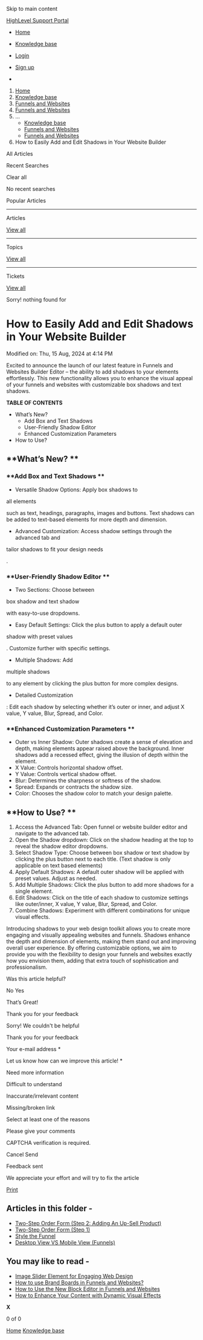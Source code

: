 Skip to main content

[ HighLevel Support Portal ](https://help.gohighlevel.com)

  * [ Home ](/support/home)
  * [ Knowledge base ](/support/solutions)

  * [Login](/support/login)
  * [Sign up](/support/signup)
  * 

  1. [Home](/support/home)
  2. [Knowledge base](/support/solutions)
  3. [Funnels and Websites](/support/solutions/155000000128)
  4. [Funnels and Websites](/support/solutions/folders/48000666011)
  5. ... 
     * [Knowledge base](/support/solutions)
     * [Funnels and Websites](/support/solutions/155000000128)
     * [Funnels and Websites](/support/solutions/folders/48000666011)
  6. How to Easily Add and Edit Shadows in Your Website Builder

All  Articles 

Recent Searches

Clear all

No recent searches

Popular Articles

* * *

Articles

[View all](/support/search/solutions)

* * *

Topics

[View all](/support/search/topics)

* * *

Tickets

[View all](/support/search/tickets)

Sorry! nothing found for   

# How to Easily Add and Edit Shadows in Your Website Builder

Modified on: Thu, 15 Aug, 2024 at 4:14 PM

Excited to announce the launch of our latest feature in Funnels and Websites Builder Editor – the ability to add shadows to your elements effortlessly. This new functionality allows you to enhance the visual appeal of your funnels and websites with customizable box shadows and text shadows.

**TABLE OF CONTENTS**

  * What’s New? 
    * Add Box and Text Shadows 
    * User-Friendly Shadow Editor 
    * Enhanced Customization Parameters 
  * How to Use? 

## **What’s New?  **

### **Add Box and Text Shadows  **

  * Versatile Shadow Options: Apply box shadows to 

all elements

 such as text, headings, paragraphs, images and buttons. Text shadows can be added to text-based elements for more depth and dimension.
  * Advanced Customization: Access shadow settings through the advanced tab and 

tailor shadows to fit your design needs

.

### **User-Friendly Shadow Editor  **

  * Two Sections: Choose between 

box shadow and text shadow

 with easy-to-use dropdowns.
  * Easy Default Settings: Click the plus button to apply a default outer 

shadow with preset values

. Customize further with specific settings.
  * Multiple Shadows: Add 

multiple shadows

 to any element by clicking the plus button for more complex designs.
  * Detailed Customization

: Edit each shadow by selecting whether it’s outer or inner, and adjust X value, Y value, Blur, Spread, and Color.

### **Enhanced Customization Parameters  **

  * Outer vs Inner Shadow: Outer shadows create a sense of elevation and depth, making elements appear raised above the background. Inner shadows add a recessed effect, giving the illusion of depth within the element.
  * X Value: Controls horizontal shadow offset.
  * Y Value: Controls vertical shadow offset.
  * Blur: Determines the sharpness or softness of the shadow.
  * Spread: Expands or contracts the shadow size.
  * Color: Chooses the shadow color to match your design palette.

## **How to Use?  **

  1. Access the Advanced Tab: Open funnel or website builder editor and navigate to the advanced tab.
  2. Open the Shadow dropdown: Click on the shadow heading at the top to reveal the shadow editor dropdowns.
  3. Select Shadow Type: Choose between box shadow or text shadow by clicking the plus button next to each title. (Text shadow is only applicable on text based elements)
  4. Apply Default Shadows: A default outer shadow will be applied with preset values. Adjust as needed.
  5. Add Multiple Shadows: Click the plus button to add more shadows for a single element.
  6. Edit Shadows: Click on the title of each shadow to customize settings like outer/inner, X value, Y value, Blur, Spread, and Color.
  7. Combine Shadows: Experiment with different combinations for unique visual effects.

Introducing shadows to your web design toolkit allows you to create more engaging and visually appealing websites and funnels. Shadows enhance the depth and dimension of elements, making them stand out and improving overall user experience. By offering customizable options, we aim to provide you with the flexibility to design your funnels and websites exactly how you envision them, adding that extra touch of sophistication and professionalism.

Was this article helpful?

No  Yes 

That’s Great!

Thank you for your feedback

Sorry! We couldn't be helpful

Thank you for your feedback

Your e-mail address *

Let us know how can we improve this article! *

Need more information 

Difficult to understand 

Inaccurate/irrelevant content 

Missing/broken link 

Select at least one of the reasons 

Please give your comments 

CAPTCHA verification is required. 

Cancel  Send 

Feedback sent

We appreciate your effort and will try to fix the article

[Print](javascript:print\(\))

## Articles in this folder -

  * [Two-Step Order Form (Step 2: Adding An Up-Sell Product)](/support/solutions/articles/48000980306-two-step-order-form-step-2-adding-an-up-sell-product-)
  * [Two-Step Order Form (Step 1)](/support/solutions/articles/48000980307-two-step-order-form-step-1-)
  * [Style the Funnel](/support/solutions/articles/48000980309-style-the-funnel)
  * [Desktop View VS Mobile View (Funnels)](/support/solutions/articles/48000980310-desktop-view-vs-mobile-view-funnels-)

## You may like to read -

  * [Image Slider Element for Engaging Web Design](/support/solutions/articles/155000001066-image-slider-element-for-engaging-web-design)
  * [How to use Brand Boards in Funnels and Websites?](/support/solutions/articles/155000003231-how-to-use-brand-boards-in-funnels-and-websites-)
  * [How to Use the New Block Editor in Funnels and Websites](/support/solutions/articles/155000002947-how-to-use-the-new-block-editor-in-funnels-and-websites)
  * [How to Enhance Your Content with Dynamic Visual Effects](/support/solutions/articles/155000003629-how-to-enhance-your-content-with-dynamic-visual-effects)

**X**

0 of 0 []()

[Home](/support/home) [Knowledge base](/support/solutions)
